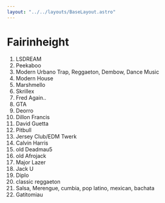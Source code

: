 ```yaml
---
layout: "../../layouts/BaseLayout.astro"
---
```


# Fairinheight

1. LSDREAM
2. Peekaboo
3. Modern Urbano Trap, Reggaeton, Dembow, Dance Music
4. Modern House
5. Marshmello
6. Skrillex
7. Fred Again..
8. GTA
9. Deorro
10. Dillon Francis
11. David Guetta
12. Pitbull
13. Jersey Club/EDM Twerk
14. Calvin Harris
15. old Deadmau5
16. old Afrojack
17. Major Lazer
18. Jack U
19. Diplo 
20. classic reggaeton
21. Salsa, Merengue, cumbia, pop latino, mexican, bachata
22. Gatitomiau
